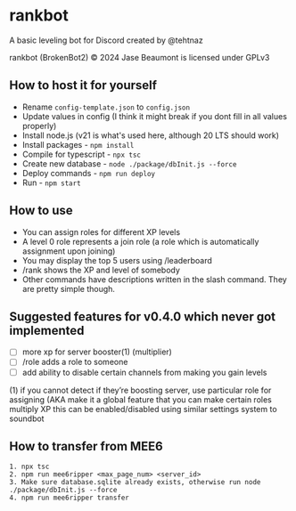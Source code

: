 # rankbot

A basic leveling bot for Discord created by @tehtnaz

rankbot (BrokenBot2) © 2024 Jase Beaumont is licensed under GPLv3

## How to host it for yourself

-   Rename `config-template.json` to `config.json`
-   Update values in config (I think it might break if you dont fill in all values properly)
-   Install node.js (v21 is what's used here, although 20 LTS should work)
-   Install packages - `npm install`
-   Compile for typescript - `npx tsc`
-   Create new database - `node ./package/dbInit.js --force`
-   Deploy commands - `npm run deploy`
-   Run - `npm start`

## How to use

-   You can assign roles for different XP levels
-   A level 0 role represents a join role (a role which is automatically assignment upon joining)
-   You may display the top 5 users using /leaderboard
-   /rank shows the XP and level of somebody
-   Other commands have descriptions written in the slash command. They are pretty simple though.

## Suggested features for v0.4.0 which never got implemented

-   [ ] more xp for server booster(1) (multiplier)
-   [ ] /role adds a role to someone
-   [ ] add ability to disable certain channels from making you gain levels

(1) if you cannot detect if they’re boosting server, use particular role for assigning (AKA make it a global feature that you can make certain roles multiply XP
this can be enabled/disabled using similar settings system to soundbot

## How to transfer from MEE6

    1. npx tsc
    2. npm run mee6ripper <max_page_num> <server_id>
    3. Make sure database.sqlite already exists, otherwise run node ./package/dbInit.js --force
    4. npm run mee6ripper transfer
